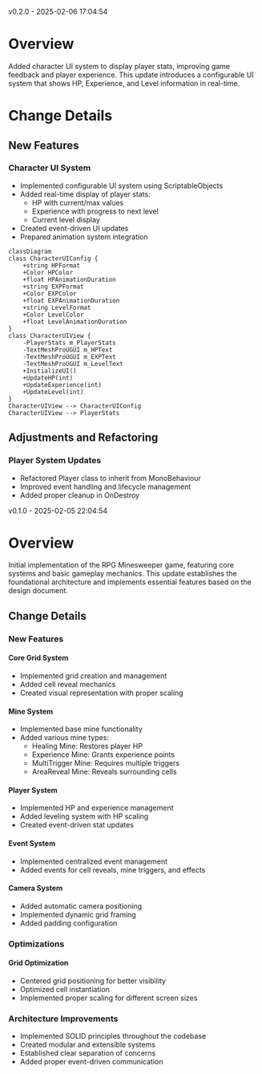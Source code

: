 v0.2.0 - 2025-02-06 17:04:54
# Overview
Added character UI system to display player stats, improving game feedback and player experience. This update introduces a configurable UI system that shows HP, Experience, and Level information in real-time.

# Change Details
## New Features
### Character UI System
- Implemented configurable UI system using ScriptableObjects
- Added real-time display of player stats:
  - HP with current/max values
  - Experience with progress to next level
  - Current level display
- Created event-driven UI updates
- Prepared animation system integration
```mermaid
classDiagram
class CharacterUIConfig {
    +string HPFormat
    +Color HPColor
    +float HPAnimationDuration
    +string EXPFormat
    +Color EXPColor
    +float EXPAnimationDuration
    +string LevelFormat
    +Color LevelColor
    +float LevelAnimationDuration
}
class CharacterUIView {
    -PlayerStats m_PlayerStats
    -TextMeshProUGUI m_HPText
    -TextMeshProUGUI m_EXPText
    -TextMeshProUGUI m_LevelText
    +InitializeUI()
    +UpdateHP(int)
    +UpdateExperience(int)
    +UpdateLevel(int)
}
CharacterUIView --> CharacterUIConfig
CharacterUIView --> PlayerStats
```

## Adjustments and Refactoring
### Player System Updates
- Refactored Player class to inherit from MonoBehaviour
- Improved event handling and lifecycle management
- Added proper cleanup in OnDestroy

v0.1.0 - 2025-02-05 22:04:54
# Overview
Initial implementation of the RPG Minesweeper game, featuring core systems and basic gameplay mechanics. This update establishes the foundational architecture and implements essential features based on the design document.
## Change Details
### New Features
#### Core Grid System
- Implemented grid creation and management
- Added cell reveal mechanics
- Created visual representation with proper scaling
#### Mine System
- Implemented base mine functionality
- Added various mine types:
  - Healing Mine: Restores player HP
  - Experience Mine: Grants experience points
  - MultiTrigger Mine: Requires multiple triggers
  - AreaReveal Mine: Reveals surrounding cells
#### Player System
- Implemented HP and experience management
- Added leveling system with HP scaling
- Created event-driven stat updates
#### Event System
- Implemented centralized event management
- Added events for cell reveals, mine triggers, and effects
#### Camera System
- Added automatic camera positioning
- Implemented dynamic grid framing
- Added padding configuration
### Optimizations
#### Grid Optimization
- Centered grid positioning for better visibility
- Optimized cell instantiation
- Implemented proper scaling for different screen sizes
### Architecture Improvements
- Implemented SOLID principles throughout the codebase
- Created modular and extensible systems
- Established clear separation of concerns
- Added proper event-driven communication